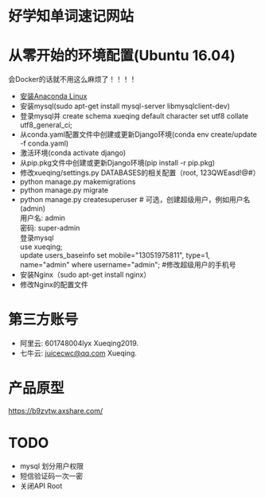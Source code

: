 # 好学知单词速记网站

# 从零开始的环境配置(Ubuntu 16.04)
会Docker的话就不用这么麻烦了！！！！
<!-- 0. 安装node, npm, vue-cli等全局环境 -->
* [安装Anaconda Linux](http://docs.continuum.io/anaconda/install/linux/)
* 安装mysql(sudo apt-get install mysql-server libmysqlclient-dev)
* 登录mysql并 create schema xueqing default character set utf8 collate utf8_general_ci;
* 从conda.yaml配置文件中创建或更新Django环境(conda env create/update -f conda.yaml)
* 激活环境(conda activate django)
* 从pip.pkg文件中创建或更新Django环境(pip install -r pip.pkg)
* 修改xueqing/settings.py DATABASES的相关配置（root, 123QWEasd!@#）
* python manage.py makemigrations
* python manage.py migrate
* python manage.py createsuperuser # 可选，创建超级用户，例如用户名(admin)  
  用户名: admin  
  密码: super-admin  
  登录mysql  
  use xueqing;  
  update users_baseinfo set mobile="13051975811", type=1, name="admin" where username="admin"; #修改超级用户的手机号  
* 安装Nginx（sudo apt-get install nginx）
* 修改Nginx的配置文件

# 第三方账号
* 阿里云: 601748004lyx Xueqing2019.
* 七牛云: juicecwc@qq.com Xueqing.

# 产品原型
https://b9zvtw.axshare.com/

# TODO
* mysql 划分用户权限
* 短信验证码一次一密
* 关闭API Root
